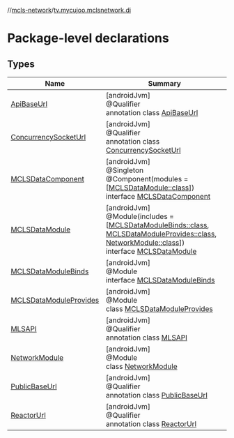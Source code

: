 //[mcls-network](../../index.md)/[tv.mycujoo.mclsnetwork.di](index.md)

# Package-level declarations

## Types

| Name | Summary |
|---|---|
| [ApiBaseUrl](-api-base-url/index.md) | [androidJvm]<br>@Qualifier<br>annotation class [ApiBaseUrl](-api-base-url/index.md) |
| [ConcurrencySocketUrl](-concurrency-socket-url/index.md) | [androidJvm]<br>@Qualifier<br>annotation class [ConcurrencySocketUrl](-concurrency-socket-url/index.md) |
| [MCLSDataComponent](-m-c-l-s-data-component/index.md) | [androidJvm]<br>@Singleton<br>@Component(modules = [[MCLSDataModule::class](-m-c-l-s-data-module/index.md)])<br>interface [MCLSDataComponent](-m-c-l-s-data-component/index.md) |
| [MCLSDataModule](-m-c-l-s-data-module/index.md) | [androidJvm]<br>@Module(includes = [[MCLSDataModuleBinds::class](-m-c-l-s-data-module-binds/index.md), [MCLSDataModuleProvides::class](-m-c-l-s-data-module-provides/index.md), [NetworkModule::class](-network-module/index.md)])<br>interface [MCLSDataModule](-m-c-l-s-data-module/index.md) |
| [MCLSDataModuleBinds](-m-c-l-s-data-module-binds/index.md) | [androidJvm]<br>@Module<br>interface [MCLSDataModuleBinds](-m-c-l-s-data-module-binds/index.md) |
| [MCLSDataModuleProvides](-m-c-l-s-data-module-provides/index.md) | [androidJvm]<br>@Module<br>class [MCLSDataModuleProvides](-m-c-l-s-data-module-provides/index.md) |
| [MLSAPI](-m-l-s-a-p-i/index.md) | [androidJvm]<br>@Qualifier<br>annotation class [MLSAPI](-m-l-s-a-p-i/index.md) |
| [NetworkModule](-network-module/index.md) | [androidJvm]<br>@Module<br>class [NetworkModule](-network-module/index.md) |
| [PublicBaseUrl](-public-base-url/index.md) | [androidJvm]<br>@Qualifier<br>annotation class [PublicBaseUrl](-public-base-url/index.md) |
| [ReactorUrl](-reactor-url/index.md) | [androidJvm]<br>@Qualifier<br>annotation class [ReactorUrl](-reactor-url/index.md) |
